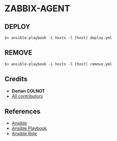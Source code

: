 # ZABBIX-AGENT

## DEPLOY
`$> ansible-playbook -i hosts -l [host] deploy.yml`

## REMOVE

`$> ansible-playbook -i hosts -l [host] remove.yml`

## Credits

* **Dorian COLNOT**
* [All contributors](https://github.com/w4rppy/zabbix-agent-playbook/cactilize/graphs/contributors)

## References

- [Ansible](http://www.ansibleworks.com)
- [Ansible Playbook](http://docs.ansible.com/playbooks.html)
- [Ansible Role](http://docs.ansible.com/playbooks_roles.html)
